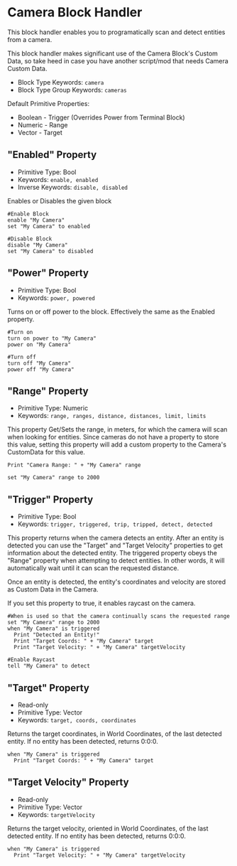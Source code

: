 ﻿# Camera Block Handler
This block handler enables you to programatically scan and detect entities from a camera.

This block handler makes significant use of the Camera Block's Custom Data, so take heed in case you have another script/mod that needs Camera Custom Data.

* Block Type Keywords: ```camera```
* Block Type Group Keywords: ```cameras```

Default Primitive Properties:
* Boolean - Trigger (Overrides Power from Terminal Block)
* Numeric - Range
* Vector - Target

## "Enabled" Property
* Primitive Type: Bool
* Keywords: ```enable, enabled```
* Inverse Keywords: ```disable, disabled```

Enables or Disables the given block

```
#Enable Block
enable "My Camera"
set "My Camera" to enabled

#Disable Block
disable "My Camera"
set "My Camera" to disabled
```

## "Power" Property
* Primitive Type: Bool
* Keywords: ```power, powered```

Turns on or off power to the block.  Effectively the same as the Enabled property.

```
#Turn on
turn on power to "My Camera"
power on "My Camera"

#Turn off
turn off "My Camera"
power off "My Camera"
```

## "Range" Property
* Primitive Type: Numeric
* Keywords: ```range, ranges, distance, distances, limit, limits```

This property Get/Sets the range, in meters, for which the camera will scan when looking for entities.  Since cameras do not have a property to store this value, setting this property will add a custom property to the Camera's CustomData for this value.

```
Print "Camera Range: " + "My Camera" range

set "My Camera" range to 2000
```

## "Trigger" Property
* Primitive Type: Bool
* Keywords: ```trigger, triggered, trip, tripped, detect, detected```

This property returns when the camera detects an entity.  After an entity is detected you can use the "Target" and "Target Velocity" properties to get information about the detected entity.
The triggered property obeys the "Range" property when attempting to detect entities.  In other words, it will automatically wait until it can scan the requested distance.

Once an entity is detected, the entity's coordinates and velocity are stored as Custom Data in the Camera.

If you set this property to true, it enables raycast on the camera.

```
#When is used so that the camera continually scans the requested range
set "My Camera" range to 2000
when "My Camera" is triggered
  Print "Detected an Entity!"
  Print "Target Coords: " + "My Camera" target
  Print "Target Velocity: " + "My Camera" targetVelocity

#Enable Raycast
tell "My Camera" to detect
```

## "Target" Property
* Read-only
* Primitive Type: Vector
* Keywords: ```target, coords, coordinates```

Returns the target coordinates, in World Coordinates, of the last detected entity.  If no entity has been detected, returns 0:0:0.

```
when "My Camera" is triggered
  Print "Target Coords: " + "My Camera" target
```

## "Target Velocity" Property
* Read-only
* Primitive Type: Vector
* Keywords: ```targetVelocity```

Returns the target velocity, oriented in World Coordinates, of the last detected entity.  If no entity has been detected, returns 0:0:0.

```
when "My Camera" is triggered
  Print "Target Velocity: " + "My Camera" targetVelocity
```